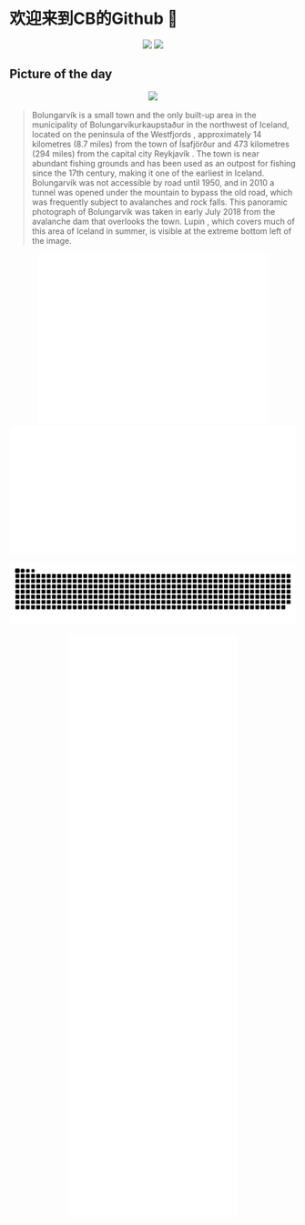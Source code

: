 
# 欢迎来到CB的Github 👋

<div align="center">
  <img height="137px" src="https://github-readme-stats.vercel.app/api?username=SuperCB&show_icons=true&theme=radical" />
  <img height="137px" src="https://github-readme-stats.vercel.app/api/top-langs/?username=SuperCB&hide_title=true&hide_border=true&layout=compact&langs_count=6&text_color=000&icon_color=fff" />
</div>

## Picture of the day
<div align="center">
  <img width=330px src="https://upload.wikimedia.org/wikipedia/commons/thumb/9/98/Bolungarvik_Pano_from_Avalanche_Dam.jpg/1125px-Bolungarvik_Pano_from_Avalanche_Dam.jpg" />
</div>

>Bolungarvík  is a small town and the only built-up area in the municipality of Bolungarvíkurkaupstaður in the northwest of Iceland, located on the peninsula of the  Westfjords , approximately 14 kilometres (8.7 miles) from the town of  Ísafjörður  and 473 kilometres (294 miles) from the capital city  Reykjavík . The town is near abundant fishing grounds and has been used as an outpost for fishing since the 17th century, making it one of the earliest in Iceland. Bolungarvík was not accessible by road until 1950, and in 2010  a tunnel  was opened under the mountain to bypass the old road, which was frequently subject to avalanches and rock falls. This panoramic photograph of Bolungarvík was taken in early July 2018 from the  avalanche dam  that overlooks the town.  Lupin , which covers much of this area of Iceland in summer, is visible at the extreme bottom left of the image.



<div align="center">
  <img height="300px" src="base_metrics.svg" />
  <img  src="metrics.plugin.calendar.full.svg" />
</div>

![](./contribution-snake/github-contribution-grid-snake.svg)

<div align="center">
  <img  src="plugin_metrics.svg" /> 
</div>
